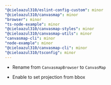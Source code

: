 ```yaml
---
"@cieloazul310/eslint-config-custom": minor
"@cieloazul310/canvasmap": minor
"browser": minor
"ts-node-example": minor
"@cieloazul310/canvasmap-styles": minor
"@cieloazul310/canvasmap-utils": minor
"canvasmap-cli": minor
"node-example": minor
"@cieloazul310/canvasmap-cli": minor
"@cieloazul310/tsconfig": minor
---
```


- Rename from `CanvasmapBrowser` to `CanvasMap`

- Enable to set projection from bbox
